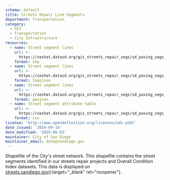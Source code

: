 ```yaml
---
schema: default
title: Streets Repair Line Segments
department: Transportation
category:
  - GIS
  - Transportation
  - City Infrastructure
resources:
  - name: Street segment lines
    url: >-
      https://seshat.datasd.org/gis_streets_repair_segs/sd_paving_segs_datasd.zip
    format: shp
  - name: Street segment lines
    url: >-
      https://seshat.datasd.org/gis_streets_repair_segs/sd_paving_segs_datasd.topo.json
    format: topojson
  - name: Street segment lines
    url: >-
      https://seshat.datasd.org/gis_streets_repair_segs/sd_paving_segs_datasd.geojson
    format: geojson
  - name: Street segment attribute table
    url: >-
      https://seshat.datasd.org/gis_streets_repair_segs/sd_paving_segs_datasd.csv
    format: csv
license: 'http://www.opendefinition.org/licenses/odc-pddl'
date_issued: '2016-09-16'
date_modified: '2025-06-03'
maintainer: City of San Diego
maintainer_email: data@sandiego.gov
---
```

Shapefile of the City's street network. This shapefile contains the street segments identified in our streets repair projects and Overall Condition Index datasets. This data is displayed on [streets.sandiego.gov](http://streets.sandiego.gov){:target="_blank" rel="noopener"}.
